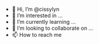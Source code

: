 - 👋 Hi, I’m @cissylyn
- 👀 I’m interested in ...
- 🌱 I’m currently learning ...
- 💞️ I’m looking to collaborate on ...
- 📫 How to reach me 

<!---
cissylyn/cissylyn is a ✨ special ✨ repository because its `README.md` (this file) appears on your GitHub profile.
You can click the Preview link to take a look at your changes.
--->
